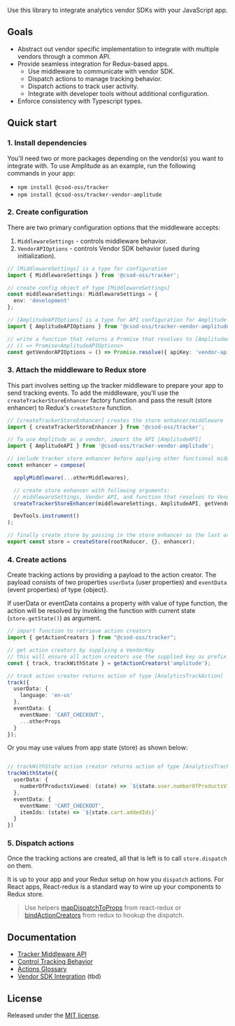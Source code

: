 Use this library to integrate analytics vendor SDKs with your JavaScript app.

## Goals
- Abstract out vendor specific implementation to integrate with multiple vendors through a common API.
- Provide seamless integration for Redux-based apps.
  - Use middleware to communicate with vendor SDK.
  - Dispatch actions to manage tracking behavior.
  - Dispatch actions to track user activity.
  - Integrate with developer tools without additional configuration.
- Enforce consistency with Typescript types.


## Quick start

### 1. Install dependencies

You'll need two or more packages depending on the vendor(s) you want to integrate with. To use Amplitude as an example, run the following commands in your app:

- `npm install @csod-oss/tracker`
- `npm install @csod-oss/tracker-vendor-amplitude`

### 2. Create configuration

There are two primary configuration options that the middleware accepts:
1. `MiddlewareSettings` - controls middleware behavior.
2. `VendorAPIOptions` - controls Vendor SDK behavior (used during initialization).

```typescript
// [MiddlewareSettings] is a type for configuration
import { MiddlewareSettings } from '@csod-oss/tracker';

// create config object of type [MiddlewareSettings]
const middlewareSettings: MiddlewareSettings = {
  env: 'development'
};

// [AmplitudeAPIOptions] is a type for API configuration for Amplitude SDK
import { AmplitudeAPIOptions } from '@csod-oss/tracker-vendor-amplitude';

// write a function that returns a Promise that resolves to [AmplitudeAPIOptions]
// () => Promise<AmplitudeAPIOptions>
const getVendorAPIOptions = () => Promise.resolve({ apiKey: 'vendor-api-key' });

```

### 3. Attach the middleware to Redux store

This part involves setting up the tracker middleware to prepare your app to send tracking events. To add the middleware, you'll use the `createTrackerStoreEnhancer` factory function and pass the result (store enhancer) to Redux's `createStore` function.

```typescript
// [createTrackerStoreEnhancer] creates the store enhancer/middleware
import { createTrackerStoreEnhancer } from '@csod-oss/tracker';

// To use Amplitude as a vendor, import the API [AmplitudeAPI]
import { AmplitudeAPI } from '@csod-oss/tracker-vendor-amplitude';

// include tracker store enhancer before applying other functional middlewares
const enhancer = compose(

  applyMiddleware(...otherMiddlewares),

  // create store enhancer with following arguments:
  // middlewareSettings, Vendor API, and function that resolves to Vendor API options
  createTrackerStoreEnhancer(middlewareSettings, AmplitudeAPI, getVendorAPIOptions),

  DevTools.instrument()
);

// finally create store by passing in the store enhancer as the last argument
export const store = createStore(rootReducer, {}, enhancer);
```

### 4. Create actions

Create tracking actions by providing a payload to the action creator. The payload consists of two properties `userData` (user properties) and `eventData` (event properties) of type {object}.

If userData or eventData contains a property with value of type function, the action will be resolved by invoking the function with current state (`store.getState()`) as argument.

```typescript
// import function to retrieve action creators
import { getActionCreators } from "@csod-oss/tracker";

// get action creators by supplying a VendorKey
// this will ensure all action creators use the supplied key as prefix
const { track, trackWithState } = getActionCreators('amplitude');

// track action creater returns action of type [AnalyticsTrackAction]
track({
  userData: {
    language: 'en-us'
  },
  eventData: {
    eventName: 'CART_CHECKOUT',
    ...otherProps
  }
});
```

Or you may use values from app state (store) as shown below:

```typescript

// trackWithState action creator returns action of type [AnalyticsTrackActionThunkable]
trackWithState({
  userData: {
    numberOfProductsViewed: (state) => `${state.user.numberOfProductsViewed}`
  },
  eventData: {
    eventName: 'CART_CHECKOUT',
    itemIds: (state) => `${state.cart.addedIds}`
  }
})
```

### 5. Dispatch actions

Once the tracking actions are created, all that is left is to call `store.dispatch` on them.

It is up to your app and your Redux setup on how you `dispatch` actions. For React apps, React-redux is a standard way to wire up your components to Redux store.

> Use helpers [mapDispatchToProps](https://github.com/reduxjs/react-redux/blob/master/docs/api/connect.md#mapdispatchtoprops-object--dispatch-ownprops--object) from react-redux or [bindActionCreators](https://github.com/reduxjs/redux/blob/master/docs/api/bindActionCreators.md) from redux to hookup the dispatch.

## Documentation
- [Tracker Middleware API](https://github.com/gt3/tracker/wiki)
- [Control Tracking Behavior](https://github.com/gt3/tracker/wiki)
- [Actions Glossary](https://github.com/gt3/tracker/wiki)
- [Vendor SDK Integration](https://github.com/gt3/tracker/wiki) (tbd)

## License

Released under the [MIT license](LICENSE.md).
